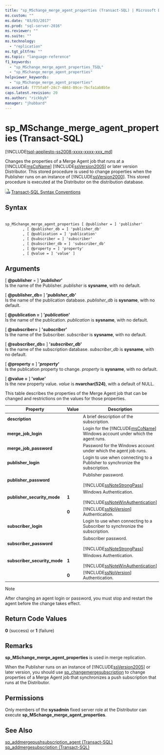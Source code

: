 ```yaml
---
title: "sp_MSchange_merge_agent_properties (Transact-SQL) | Microsoft Docs"
ms.custom: ""
ms.date: "03/03/2017"
ms.prod: "sql-server-2016"
ms.reviewer: ""
ms.suite: ""
ms.technology: 
  - "replication"
ms.tgt_pltfrm: ""
ms.topic: "language-reference"
f1_keywords: 
  - "sp_MSchange_merge_agent_properties_TSQL"
  - "sp_MSchange_merge_agent_properties"
helpviewer_keywords: 
  - "sp_MSchange_merge_agent_properties"
ms.assetid: f775fa0f-28c7-4863-89ce-7bcfa1ab8b5e
caps.latest.revision: 20
ms.author: "rickbyh"
manager: "jhubbard"
---
```

# sp_MSchange_merge_agent_properties (Transact-SQL)
[!INCLUDE[tsql-appliesto-ss2008-xxxx-xxxx-xxx_md](../../../a9retired/includes/tsql-appliesto-ss2008-xxxx-xxxx-xxx-md.md)]

  Changes the properties of a Merge Agent job that runs at a [!INCLUDE[msCoName](../../../a9notintoc/includes/msconame-md.md)] [!INCLUDE[ssVersion2005](../../../a9notintoc/includes/ssversion2005-md.md)] or later version Distributor. This stored procedure is used to change properties when the Publisher runs on an instance of [!INCLUDE[ssVersion2000](../../../a9notintoc/includes/ssversion2000-md.md)]. This stored procedure is executed at the Distributor on the distribution database.  
  
 ![Topic link icon](../../../a9notintoc/media/topic-link.gif "Topic link icon") [Transact-SQL Syntax Conventions](../../../t-sql/language-elements/transact-sql-syntax-conventions-transact-sql.md)  
  
## Syntax  
  
```  
  
sp_MSchange_merge_agent_properties [ @publisher = ] 'publisher'  
        , [ @publisher_db = ] 'publisher_db'  
        , [ @publication = ] 'publication'   
        , [ @subscriber = ] 'subscriber'   
        , [ @subscriber_db = ] 'subscriber_db'   
        , [ @property = ] 'property'   
        , [ @value = ] 'value' ]  
```  
  
## Arguments  
 [ **@publisher** = ] **'***publisher***'**  
 Is the name of the Publisher. *publisher* is **sysname**, with no default.  
  
 [ **@publisher_db=** ] **'***publisher_db***'**  
 Is the name of the publication database. *publisher_db* is **sysname**, with no default.  
  
 [ **@publication =** ] **'***publication***'**  
 Is the name of the publication. *publication* is **sysname**, with no default.  
  
 [ **@subscriber=** ] **'***subscriber***'**  
 Is the name of the Subscriber. *subscriber* is **sysname**, with no default.  
  
 [ **@subscriber_db=** ] **'***subscriber_db***'**  
 Is the name of the subscription database. *subscriber_db* is **sysname**, with no default.  
  
 [ **@property =** ] **'***property***'**  
 Is the publication property to change. *property* is **sysname**, with no default.  
  
 [ **@value =** ] **'***value***'**  
 Is the new property value. *value* is **nvarchar(524)**, with a default of NULL.  
  
 This table describes the properties of the Merge Agent job that can be changed and restrictions on the values for those properties.  
  
|Property|Value|Description|  
|--------------|-----------|-----------------|  
|**description**||A brief description of the subscription.|  
|**merge_job_login**||Login for the [!INCLUDE[msCoName](../../../a9notintoc/includes/msconame-md.md)] Windows account under which the agent runs.|  
|**merge_job_password**||Password for the Windows account under which the agent job runs.|  
|**publisher_login**||Login to use when connecting to a Publisher to synchronize the subscription.|  
|**publisher_password**||Publisher password.<br /><br /> [!INCLUDE[ssNoteStrongPass](../../../a9notintoc/includes/ssnotestrongpass-md.md)]|  
|**publisher_security_mode**|**1**|Windows Authentication.<br /><br /> [!INCLUDE[ssNoteWinAuthentication](../../../a9retired/includes/ssnotewinauthentication-md.md)]|  
||**0**|[!INCLUDE[ssNoVersion](../../../a9notintoc/includes/ssnoversion-md.md)] Authentication.|  
|**subscriber_login**||Login to use when connecting to a Subscriber to synchronize the subscription.|  
|**subscriber_password**||Subscriber password.<br /><br /> [!INCLUDE[ssNoteStrongPass](../../../a9notintoc/includes/ssnotestrongpass-md.md)]|  
|**subscriber_security_mode**|**1**|Windows Authentication.<br /><br /> [!INCLUDE[ssNoteWinAuthentication](../../../a9retired/includes/ssnotewinauthentication-md.md)]|  
||**0**|[!INCLUDE[ssNoVersion](../../../a9notintoc/includes/ssnoversion-md.md)] Authentication.|  
  
> [!NOTE]  
>  After changing an agent login or password, you must stop and restart the agent before the change takes effect.  
  
## Return Code Values  
 **0** (success) or **1** (failure)  
  
## Remarks  
 **sp_MSchange_merge_agent_properties** is used in merge replication.  
  
 When the Publisher runs on an instance of [!INCLUDE[ssVersion2005](../../../a9notintoc/includes/ssversion2005-md.md)] or later version, you should use [sp_changemergesubscription](../../../relational-databases/reference/system-stored-procedures/sp-changemergesubscription-transact-sql.md) to change properties of a Merge Agent job that synchronizes a push subscription that runs at the Distributor.  
  
## Permissions  
 Only members of the **sysadmin** fixed server role at the Distributor can execute **sp_MSchange_merge_agent_properties**.  
  
## See Also  
 [sp_addmergepushsubscription_agent &#40;Transact-SQL&#41;](../../../relational-databases/reference/system-stored-procedures/sp-addmergepushsubscription-agent-transact-sql.md)   
 [sp_addmergesubscription &#40;Transact-SQL&#41;](../../../relational-databases/reference/system-stored-procedures/sp-addmergesubscription-transact-sql.md)  
  
  